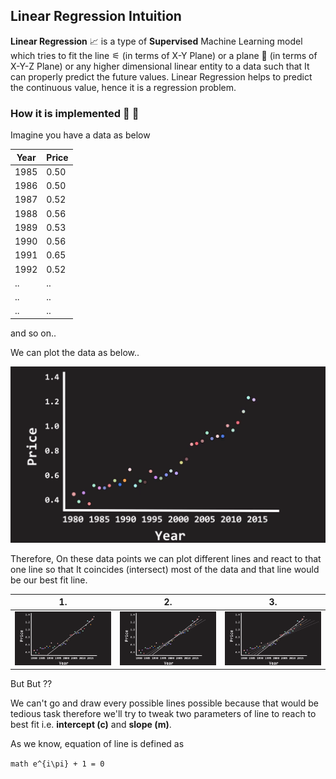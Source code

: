 ## Linear Regression Intuition 

**Linear Regression** 📈 is a type of **Supervised** Machine Learning model which tries to fit the line ⚟ (in terms of X-Y Plane) or a plane 🛬 (in terms of X-Y-Z Plane) or any higher dimensional linear entity to a data such that It can properly predict the future values. Linear Regression helps to predict the continuous value, hence it is a regression problem.

### How it is implemented 🤔 💭

Imagine you have a data as below

|Year|Price|
|----|-----|
|1985|0.50|
|1986|0.50|
|1987|0.52|
|1988|0.56|
|1989|0.53|
|1990|0.56|
|1991|0.65|
|1992|0.52|
|..|..|
|..|..|
|..|..|

and so on..

We can plot the data as below..

<img src="https://github.com/Hg03/Story-Of-ML/blob/main/assets/plot_lr.png">

Therefore, On these data points we can plot different lines and react to that one line so that It coincides (intersect) most of the data and that line would be our best fit line.

|1.|2.|3.|
|--|--|--|
|<img src = "https://github.com/Hg03/Story-Of-ML/blob/main/assets/oneline.png">|<img src = "https://github.com/Hg03/Story-Of-ML/blob/main/assets/twolines.png">|<img src = "https://github.com/Hg03/Story-Of-ML/blob/main/assets/morelines.png">|

But But ??

We can't go and draw every possible lines possible because that would be tedious task therefore we'll try to tweak two parameters of line to reach to best fit i.e. **intercept (c)** and **slope (m)**.

As we know, equation of line is defined as 

```math e^{i\pi} + 1 = 0 ```
